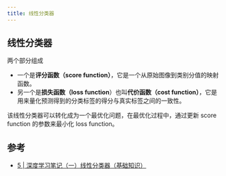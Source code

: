 ```yaml
---
title: 线性分类器
---
```


## 线性分类器

两个部分组成
- 一个是**评分函数（score function）**，它是一个从原始图像到类别分值的映射函数。
- 另一个是**损失函数（loss function**）也叫**代价函数（cost function）**，它是用来量化预测得到的分类标签的得分与真实标签之间的一致性。

该线性分类器可以转化成为一个最优化问题，在最优化过程中，通过更新 score function 的参数来最小化 loss function。

## 参考

- [5 | 深度学习笔记（一）线性分类器（基础知识）](https://www.cnblogs.com/xuanyuyt/p/5993982.html)